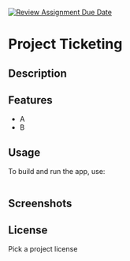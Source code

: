 [![Review Assignment Due Date](https://classroom.github.com/assets/deadline-readme-button-22041afd0340ce965d47ae6ef1cefeee28c7c493a6346c4f15d667ab976d596c.svg)](https://classroom.github.com/a/Fv869B0L)
# Project Ticketing

## Description



## Features
- A
- B


## Usage

To build and run the app, use:

```shell
```

## Screenshots


## License

Pick a project license
